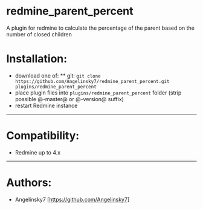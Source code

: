 # redmine_parent_percent
A plugin for redmine to calculate the percentage of the parent based on the number of closed children

# Installation:

* download one of:
** git: `git clone https://github.com/Angelinsky7/redmine_parent_percent.git plugins/redmine_parent_percent`
* place plugin files into `plugins/redmine_parent_percent` folder (strip possible @-master@ or @-version@ suffix)
* restart Redmine instance

--------------------------------------------------------------------------------

# Compatibility:

* Redmine up to 4.x

--------------------------------------------------------------------------------

# Authors:

* Angelinsky7 [https://github.com/Angelinsky7]
